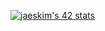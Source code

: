 [![jaeskim's 42 stats](https://badge42.herokuapp.com/api/stats/galamy?privacyEmail=true)](https://github.com/JaeSeoKim/badge42)
